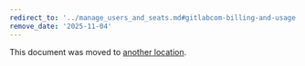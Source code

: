 ```yaml
---
redirect_to: '../manage_users_and_seats.md#gitlabcom-billing-and-usage'
remove_date: '2025-11-04'
---
```


<!-- markdownlint-disable -->

This document was moved to [another location](../manage_users_and_seats.md#gitlabcom-billing-and-usage).

<!-- This redirect file can be deleted after <2025-11-04>. -->
<!-- Redirects that point to other docs in the same project expire in three months. -->
<!-- Redirects that point to docs in a different project or site (for example, link is not relative and starts with `https:`) expire in one year. -->
<!-- Before deletion, see: https://docs.gitlab.com/development/documentation/redirects -->

